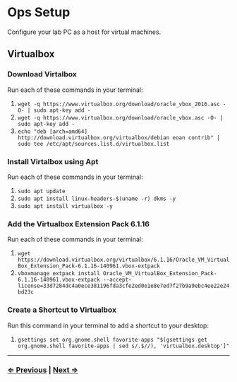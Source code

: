 # Ops Setup

Configure your lab PC as a host for virtual machines.

## Virtualbox

### Download Virtalbox

Run each of these commands in your terminal:

1. ```wget -q https://www.virtualbox.org/download/oracle_vbox_2016.asc -O- | sudo apt-key add -```
1. ```wget -q https://www.virtualbox.org/download/oracle_vbox.asc -O- | sudo apt-key add -```
1. ```echo "deb [arch=amd64] http://download.virtualbox.org/virtualbox/debian eoan contrib" | sudo tee /etc/apt/sources.list.d/virtualbox.list```

### Install Virtalbox using Apt 

Run each of these commands in your terminal:

1. ```sudo apt update```
1. ```sudo apt install linux-headers-$(uname -r) dkms -y```
1. ```sudo apt install virtualbox -y```

### Add the Virtualbox Extension Pack 6.1.16

Run each of these commands in your terminal:

1. ```wget https://download.virtualbox.org/virtualbox/6.1.16/Oracle_VM_VirtualBox_Extension_Pack-6.1.16-140961.vbox-extpack```
1. ```vboxmanage extpack install Oracle_VM_VirtualBox_Extension_Pack-6.1.16-140961.vbox-extpack --accept-license=33d7284dc4a0ece381196fda3cfe2ed0e1e8e7ed7f27b9a9ebc4ee22e24bd23c```

### Create a Shortcut to Virtualbox

Run this command in your terminal to add a shortcut to your desktop:

1. ```gsettings set org.gnome.shell favorite-apps "$(gsettings get org.gnome.shell favorite-apps | sed s/.$//), 'virtualbox.desktop']"```

---

### [⇐ Previous](./4-git.md) | [Next ⇒](./6-display.md)
